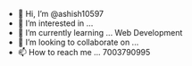 - 👋 Hi, I’m @ashish10597
- 👀 I’m interested in ... 
- 🌱 I’m currently learning ... Web Development
- 💞️ I’m looking to collaborate on ...
- 📫 How to reach me ... 7003790995

<!---
ashish10597/ashish10597 is a ✨ special ✨ repository because its `README.md` (this file) appears on your GitHub profile.
You can click the Preview link to take a look at your changes.
--->
